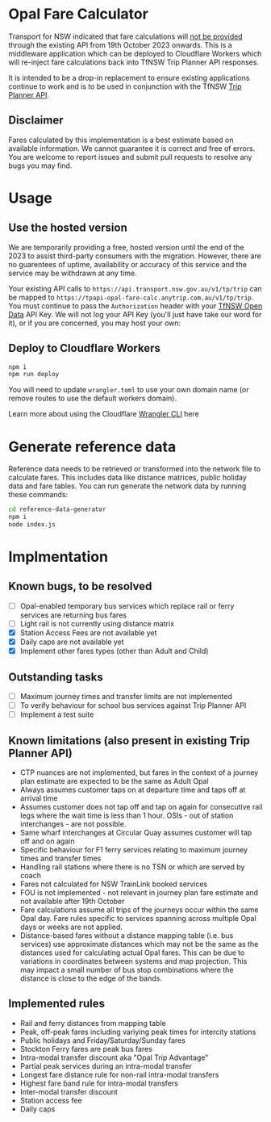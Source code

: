 # Opal Fare Calculator

Transport for NSW indicated that fare calculations will [not be provided](https://opendataforum.transport.nsw.gov.au/t/opal-fares-on-trip-planner-api-to-be-removed-16-october-2023/3534) through the existing API from 19th October 2023 onwards.  This is a middleware application which can be deployed to Cloudflare Workers which will re-inject fare calculations back into TfNSW Trip Planner API responses.

It is intended to be a drop-in replacement to ensure existing applications continue to work and is to be used in conjunction with the TfNSW [Trip Planner API](https://opendata.transport.nsw.gov.au/dataset/trip-planner-apis).

## Disclaimer

Fares calculated by this implementation is a best estimate based on available information.  We cannot guarantee it is correct and free of errors.  You are welcome to report issues and submit pull requests to resolve any bugs you may find.

# Usage

## Use the hosted version

We are temporarily providing a free, hosted version until the end of the 2023 to assist third-party consumers with the migration.  However, there are no guarentees of uptime, availability or accuracy of this service and the service may be withdrawn at any time.

Your existing API calls to `https://api.transport.nsw.gov.au/v1/tp/trip` can be mapped to `https://tpapi-opal-fare-calc.anytrip.com.au/v1/tp/trip`. You must continue to pass the `Authorization` header with your [TfNSW Open Data](https://opendata.transport.nsw.gov.au/) API Key.  We will not log your API Key (you'll just have take our word for it), or if you are concerned, you may host your own:

## Deploy to Cloudflare Workers

```bash
npm i
npm run deploy
```

You will need to update `wrangler.toml` to use your own domain name (or remove routes to use the default workers domain).

Learn more about using the Cloudflare [Wrangler CLI](https://developers.cloudflare.com/workers/get-started/guide/) here

# Generate reference data

Reference data needs to be retrieved or transformed into the network file to calculate fares.  This includes data like distance matrices, public holiday data and fare tables. You can run generate the network data by running these commands:

```bash
cd reference-data-generator
npm i
node index.js
```

# Implmentation

## Known bugs, to be resolved

- [ ] Opal-enabled temporary bus services which replace rail or ferry services are returning bus fares
- [ ] Light rail is not currently using distance matrix
- [x] Station Access Fees are not available yet
- [x] Daily caps are not available yet
- [x] Implement other fares types (other than Adult and Child)

## Outstanding tasks
- [ ] Maximum journey times and transfer limits are not implemented
- [ ] To verify behaviour for school bus services against Trip Planner API
- [ ] Implement a test suite

## Known limitations (also present in existing Trip Planner API)

* CTP nuances are not implemented, but fares in the context of a journey plan estimate are expected to be the same as Adult Opal
* Always assumes customer taps on at departure time and taps off at arrival time
* Assumes customer does not tap off and tap on again for consecutive rail legs where the wait time is less than 1 hour.  OSIs - out of station interchanges - are not possible.
* Same wharf interchanges at Circular Quay assumes customer will tap off and on again
* Specific behaviour for F1 ferry services relating to maximum journey times and transfer times
* Handling rail stations where there is no TSN or which are served by coach
* Fares not calculated for NSW TrainLink booked services
* FOU is not implemented - not relevant in journey plan fare estimate and not available after 19th October
* Fare calculations assume all trips of the journeys occur within the same Opal day. Fare rules specific to services spanning across multiple Opal days or weeks are not applied.
* Distance-based fares without a distance mapping table (i.e. bus services) use approximate distances which may not be the same as the distances used for calculating actual Opal fares. This can be due to variations in coordinates between systems and map projection. This may impact a small number of bus stop combinations where the distance is close to the edge of the bands.

## Implemented rules

* Rail and ferry distances from mapping table
* Peak, off-peak fares including variying peak times for intercity stations
* Public holidays and Friday/Saturday/Sunday fares
* Stockton Ferry fares are peak bus fares
* Intra-modal transfer discount aka "Opal Trip Advantage"
* Partial peak services during an intra-modal transfer
* Longest fare distance rule for non-rail intra-modal transfers
* Highest fare band rule for intra-modal transfers
* Inter-modal transfer discount
* Station access fee
* Daily caps
